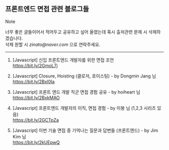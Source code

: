 ## 프론트엔드 면접 관련 블로그들 
> [!NOTE]
> 너무 좋은 글들이어서 적어두고 공유하고 싶어 올렸는데 혹시 출처관련 문제 시 삭제하겠습니다. <br />
> 삭제 원할 시 _zinato@naver.com_ 으로 연락주세요. 

* * * 
1.  [Javascript] 신입 프론트엔드 개발자를 위한 면접 조언 <br />
<https://bit.ly/2GmoL7j>

2. [Javascript] Closure, Hoisting (클로저, 호이스팅) - by Dongmin Jang 님 <br/>
<https://bit.ly/2Bxl0Ia>

3.  [Javascript] 프론트 엔드 개발 직군 면접 경험 공유 - by hoiheart 님 <br/>
<https://bit.ly/2BxkMAO>

4.  [Javascript] 프론트엔드 개발자의 이직, 면접 경험 - by 이봉 님 (1,2,3 시리즈 있음) <br/>
<https://bit.ly/2GCTpZa>

5.  [Javascript] 이번 기술 면접 중 기억나는 질문과 답변들 (프론트엔드) - by Jim Kim 님 <br/>
<https://bit.ly/2kUEpwQ>
